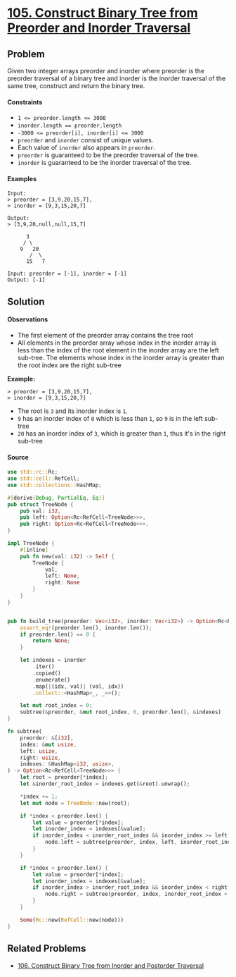 # [105. Construct Binary Tree from Preorder and Inorder Traversal](https://leetcode.com/problems/construct-binary-tree-from-preorder-and-inorder-traversal/)

## Problem

Given two integer arrays preorder and inorder where preorder is the preorder
traversal of a binary tree and inorder is the inorder traversal of the same
tree, construct and return the binary tree.

#### Constraints

* `1 <= preorder.length <= 3000`
* `inorder.length == preorder.length`
* `-3000 <= preorder[i], inorder[i] <= 3000`
* `preorder` and `inorder` consist of unique values.
* Each value of `inorder` also appears in `preorder`.
* `preorder` is guaranteed to be the preorder traversal of the tree.
* `inorder` is guaranteed to be the inorder traversal of the tree.

#### Examples

```text
Input: 
> preorder = [3,9,20,15,7], 
> inorder = [9,3,15,20,7]

Output: 
> [3,9,20,null,null,15,7]

      3
     / \
    9   20
       /  \
      15   7
```

```text
Input: preorder = [-1], inorder = [-1]
Output: [-1]
```

## Solution

#### Observations

* The first element of the preorder array contains the tree root
* All elements in the preorder array whose index in the inorder array is less
  than the index of the root element in the inorder array are the left sub-tree.
  The elements whose index in the inorder array is greater than the root index
  are the right sub-tree

**Example:**

```text
> preorder = [3,9,20,15,7], 
> inorder = [9,3,15,20,7]
```

* The root is `3` and its inorder index is `1`.
* `9` has an inorder index of `0` which is less than `1`, so `9` is in the left
  sub-tree
* `20` has an inorder index of `3`, which is greater than `1`, thus it's in the
  right sub-tree

#### Source

```rust
use std::rc::Rc;
use std::cell::RefCell;
use std::collections::HashMap;

#[derive(Debug, PartialEq, Eq)]
pub struct TreeNode {
    pub val: i32,
    pub left: Option<Rc<RefCell<TreeNode>>>,
    pub right: Option<Rc<RefCell<TreeNode>>>,
}

impl TreeNode {
    #[inline]
    pub fn new(val: i32) -> Self {
        TreeNode {
            val,
            left: None,
            right: None
        }
    }
}


pub fn build_tree(preorder: Vec<i32>, inorder: Vec<i32>) -> Option<Rc<RefCell<TreeNode>>> {
    assert_eq!(preorder.len(), inorder.len());
    if preorder.len() == 0 {
        return None;
    }

    let indexes = inorder
        .iter()
        .copied()
        .enumerate()
        .map(|(idx, val)| (val, idx))
        .collect::<HashMap<_, _>>();

    let mut root_index = 0;
    subtree(&preorder, &mut root_index, 0, preorder.len(), &indexes)
}

fn subtree(
    preorder: &[i32],
    index: &mut usize,
    left: usize,
    right: usize,
    indexes: &HashMap<i32, usize>,
) -> Option<Rc<RefCell<TreeNode>>> {
    let root = preorder[*index];
    let &inorder_root_index = indexes.get(&root).unwrap();

    *index += 1;
    let mut node = TreeNode::new(root);

    if *index < preorder.len() {
        let value = preorder[*index];
        let inorder_index = indexes[&value];
        if inorder_index < inorder_root_index && inorder_index >= left {
            node.left = subtree(preorder, index, left, inorder_root_index, indexes);
        }
    }

    if *index < preorder.len() {
        let value = preorder[*index];
        let inorder_index = indexes[&value];
        if inorder_index > inorder_root_index && inorder_index < right {
            node.right = subtree(preorder, index, inorder_root_index + 1, right, indexes);
        }
    }

    Some(Rc::new(RefCell::new(node)))
}
```

## Related Problems

* [106. Construct Binary Tree from Inorder and Postorder Traversal](106%20-%20Construct%20Binary%20Tree%20from%20Inorder%20and%20Postorder%20Traversal.md)